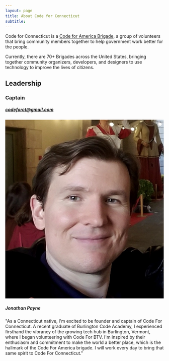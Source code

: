 ```yaml
---
layout: page
title: About Code for Connecticut
subtitle: 
---
```


Code for Connecticut is a <a href="https://brigade.codeforamerica.org/about">Code for America Brigade</a>, a group of volunteers that bring community members together to help government work better for the people. 

Currently, there are 70+ Brigades across the United States, bringing together community organizers, developers, and designers to use technology to improve the lives of citizens.

<h2>Leadership</h2>

<h3>Captain</h3>
<h5><a href="mailto:codeforct@gmail.com">codeforct@gmail.com</a></h5>
<div class="bio">
	<img src="/img/headshots/jonathan-payne.jpg" alt="Jonathan Payne">
	<h5>Jonathan Payne</h5>
	<p>"As a Connecticut native, I'm excited to be founder and captain of Code For Connecticut. A recent graduate of Burlington Code Academy, I experienced firsthand the vibrancy of the growing tech hub in Burlington, Vermont, where I began volunteering with Code For BTV. I'm inspired by their enthusiasm and commitment to make the world a better place, which is the hallmark of the Code For America brigade. I will work every day to bring that same spirit to Code For Connecticut."</p>
	</div>
